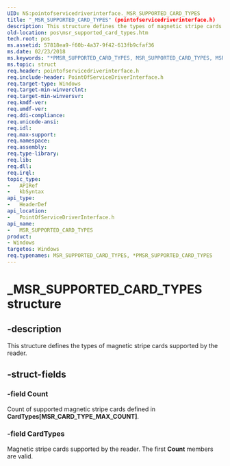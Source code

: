 ```yaml
---
UID: NS:pointofservicedriverinterface._MSR_SUPPORTED_CARD_TYPES
title: "_MSR_SUPPORTED_CARD_TYPES" (pointofservicedriverinterface.h)
description: This structure defines the types of magnetic stripe cards supported by the reader.
old-location: pos\msr_supported_card_types.htm
tech.root: pos
ms.assetid: 57818ea9-f60b-4a37-9f42-613fb9cfaf36
ms.date: 02/23/2018
ms.keywords: "*PMSR_SUPPORTED_CARD_TYPES, MSR_SUPPORTED_CARD_TYPES, MSR_SUPPORTED_CARD_TYPES structure, PMSR_SUPPORTED_CARD_TYPES, PMSR_SUPPORTED_CARD_TYPES structure pointer, _MSR_SUPPORTED_CARD_TYPES, pointofservicedriverinterface/MSR_SUPPORTED_CARD_TYPES, pointofservicedriverinterface/PMSR_SUPPORTED_CARD_TYPES, pos.msr_supported_card_types"
ms.topic: struct
req.header: pointofservicedriverinterface.h
req.include-header: PointOfServiceDriverInterface.h
req.target-type: Windows
req.target-min-winverclnt: 
req.target-min-winversvr: 
req.kmdf-ver: 
req.umdf-ver: 
req.ddi-compliance: 
req.unicode-ansi: 
req.idl: 
req.max-support: 
req.namespace: 
req.assembly: 
req.type-library: 
req.lib: 
req.dll: 
req.irql: 
topic_type:
-	APIRef
-	kbSyntax
api_type:
-	HeaderDef
api_location:
-	PointOfServiceDriverInterface.h
api_name:
-	MSR_SUPPORTED_CARD_TYPES
product:
- Windows
targetos: Windows
req.typenames: MSR_SUPPORTED_CARD_TYPES, *PMSR_SUPPORTED_CARD_TYPES
---
```


# _MSR_SUPPORTED_CARD_TYPES structure


## -description


This structure defines the types of magnetic stripe cards supported by the reader.


## -struct-fields




### -field Count

Count of supported magnetic stripe cards defined in <b>CardTypes[MSR_CARD_TYPE_MAX_COUNT]</b>.


### -field CardTypes

Magnetic stripe cards supported by the reader. The first <b>Count</b> members are valid.

